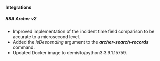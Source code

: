
#### Integrations
##### RSA Archer v2
- Improved implementation of the incident time field comparison to be accurate to a microsecond level.
- Added the *isDescending* argument to the ***archer-search-records*** command.
- Updated Docker image to demisto/python3:3.9.1.15759.
